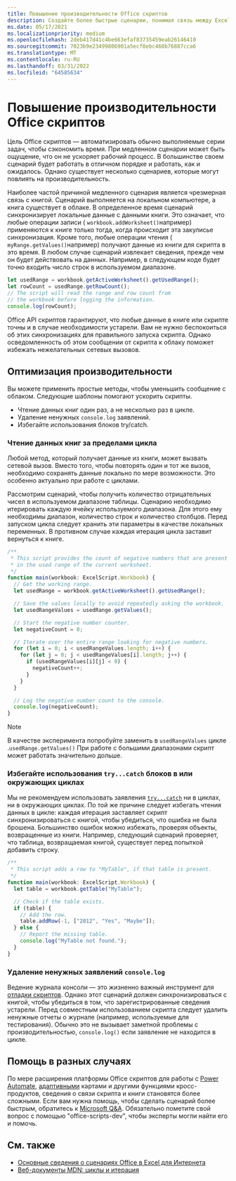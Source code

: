 ```yaml
---
title: Повышение производительности Office скриптов
description: Создайте более быстрые сценарии, понимая связь между Excel книгой и скриптом.
ms.date: 05/17/2021
ms.localizationpriority: medium
ms.openlocfilehash: 2deb417d41c4be663efaf83735459eab26146410
ms.sourcegitcommit: 7023b9e23499806901a5ecf8ebc460b76887cca6
ms.translationtype: MT
ms.contentlocale: ru-RU
ms.lasthandoff: 03/31/2022
ms.locfileid: "64585634"
---
```

# <a name="improve-the-performance-of-your-office-scripts"></a>Повышение производительности Office скриптов

Цель Office скриптов — автоматизировать обычно выполняемые серии задач, чтобы сэкономить время. При медленном сценарии может быть ощущение, что он не ускоряет рабочий процесс. В большинстве своем сценарий будет работать в отличном порядке и работать, как и ожидалось. Однако существует несколько сценариев, которые могут повлиять на производительность.

Наиболее частой причиной медленного сценария является чрезмерная связь с книгой. Сценарий выполняется на локальном компьютере, а книга существует в облаке. В определенное время сценарий синхронизирует локальные данные с данными книги. Это означает, что любые операции записи ( `workbook.addWorksheet()`например) применяются к книге только тогда, когда происходит эта закулисье синхронизация. Кроме того, любые операции чтения ( `myRange.getValues()`например) получают данные из книги для скрипта в это время. В любом случае сценарий извлекает сведения, прежде чем он будет действовать на данных. Например, в следующем коде будет точно входить число строк в используемом диапазоне.

```TypeScript
let usedRange = workbook.getActiveWorksheet().getUsedRange();
let rowCount = usedRange.getRowCount();
// The script will read the range and row count from
// the workbook before logging the information.
console.log(rowCount);
```

Office API скриптов гарантируют, что любые данные в книге или скрипте точны и в случае необходимости устарели. Вам не нужно беспокоиться об этих синхронизациях для правильного запуска скрипта. Однако осведомленность об этом сообщении от скрипта к облаку поможет избежать нежелательных сетевых вызовов.

## <a name="performance-optimizations"></a>Оптимизация производительности

Вы можете применить простые методы, чтобы уменьшить сообщение с облаком. Следующие шаблоны помогают ускорить скрипты.

- Чтение данных книг один раз, а не несколько раз в цикле.
- Удаление ненужных `console.log` заявлений.
- Избегайте использования блоков try/catch.

### <a name="read-workbook-data-outside-of-a-loop"></a>Чтение данных книг за пределами цикла

Любой метод, который получает данные из книги, может вызвать сетевой вызов. Вместо того, чтобы повторять один и тот же вызов, необходимо сохранять данные локально по мере возможности. Это особенно актуально при работе с циклами.

Рассмотрим сценарий, чтобы получить количество отрицательных чисел в используемом диапазоне таблицы. Сценарию необходимо итерировать каждую ячейку используемого диапазона. Для этого ему необходимы диапазон, количество строк и количество столбцов. Перед запуском цикла следует хранить эти параметры в качестве локальных переменных. В противном случае каждая итерация цикла заставит вернуться к книге.

```TypeScript
/**
 * This script provides the count of negative numbers that are present
 * in the used range of the current worksheet.
 */
function main(workbook: ExcelScript.Workbook) {
  // Get the working range.
  let usedRange = workbook.getActiveWorksheet().getUsedRange();

  // Save the values locally to avoid repeatedly asking the workbook.
  let usedRangeValues = usedRange.getValues();

  // Start the negative number counter.
  let negativeCount = 0;

  // Iterate over the entire range looking for negative numbers.
  for (let i = 0; i < usedRangeValues.length; i++) {
    for (let j = 0; j < usedRangeValues[i].length; j++) {
      if (usedRangeValues[i][j] < 0) {
        negativeCount++;
      }
    }
  }

  // Log the negative number count to the console.
  console.log(negativeCount);
}
```

> [!NOTE]
> В качестве эксперимента попробуйте заменить в `usedRangeValues` цикле .`usedRange.getValues()` При работе с большими диапазонами скрипт может работать значительно дольше.

### <a name="avoid-using-trycatch-blocks-in-or-surrounding-loops"></a>Избегайте использования `try...catch` блоков в или окружающих циклах

Мы не рекомендуем использовать заявления [`try...catch`](https://developer.mozilla.org/docs/Web/JavaScript/Reference/Statements/try...catch) ни в циклах, ни в окружающих циклах. По той же причине следует избегать чтения данных в цикле: каждая итерация заставляет скрипт синхронизироваться с книгой, чтобы убедиться, что ошибка не была брошена. Большинство ошибок можно избежать, проверяя объекты, возвращенные из книги. Например, следующий сценарий проверяет, что таблица, возвращаемая книгой, существует перед попыткой добавить строку.

```TypeScript
/**
 * This script adds a row to "MyTable", if that table is present.
 */
function main(workbook: ExcelScript.Workbook) {
  let table = workbook.getTable("MyTable");

  // Check if the table exists.
  if (table) {
    // Add the row.
    table.addRow(-1, ["2012", "Yes", "Maybe"]);
  } else {
    // Report the missing table.
    console.log("MyTable not found.");
  }
}
```

### <a name="remove-unnecessary-consolelog-statements"></a>Удаление ненужных заявлений `console.log`

Ведение журнала консоли — это жизненно важный инструмент для [отладки скриптов](../testing/troubleshooting.md). Однако этот сценарий должен синхронизироваться с книгой, чтобы убедиться в том, что зарегистрированные сведения устарели. Перед совместным использованием скрипта следует удалить ненужные отчеты о журнале (например, используемые для тестирования). Обычно это не вызывает заметной проблемы с производительностью, `console.log()` если заявление не находится в цикле.

## <a name="case-by-case-help"></a>Помощь в разных случаях

По мере расширения платформы Office скриптов для работы с [Power Automate](https://flow.microsoft.com/), [адаптивными](/adaptive-cards) картами и другими функциями кросс-продуктов, сведения о связи скрипта и книги становятся более сложными. Если вам нужна помощь, чтобы сделать сценарий более быстрым, обратитесь к [Microsoft Q&A](/answers/topics/office-scripts-excel-dev.html). Обязательно пометите свой вопрос с помощью "office-scripts-dev", чтобы эксперты могли найти его и помочь.

## <a name="see-also"></a>См. также

- [Основные сведения о сценариях Office в Excel для Интернета](scripting-fundamentals.md)
- [Веб-документы MDN: циклы и итерация](https://developer.mozilla.org/docs/Web/JavaScript/Guide/Loops_and_iteration)
